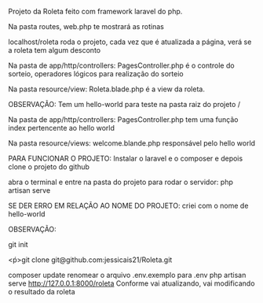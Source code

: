 Projeto da Roleta feito com framework laravel do php.

Na pasta routes,
web.php te mostrará as rotinas

localhost/roleta roda o projeto, cada vez que é atualizada a página, verá se a roleta tem algum desconto

Na pasta de app/http/controllers:
PagesController.php é o controle do sorteio, operadores lógicos para realização do sorteio

Na pasta resource/view:
Roleta.blade.php é a view da roleta. 

OBSERVAÇÃO:
Tem um hello-world para teste na pasta raiz do projeto /

Na pasta de app/http/controllers:
PagesController.php tem uma função index pertencente ao hello world

Na pasta resource/views: 
welcome.blande.php responsável pelo hello world

PARA FUNCIONAR O PROJETO:
Instalar o laravel e o composer e depois clone o projeto do github

abra o terminal e entre na pasta do projeto para rodar o servidor: 
php artisan serve

SE DER ERRO EM RELAÇÃO AO NOME DO PROJETO:
criei com o nome de hello-world

OBSERVAÇÃO:
<p>git init</p>
<ṕ>git clone git@github.com:jessicais21/Roleta.git</p>

composer update
renomear o arquivo .env.exemplo para .env
php artisan serve
http://127.0.0.1:8000/roleta
Conforme vai atualizando, vai modificando o resultado da roleta
